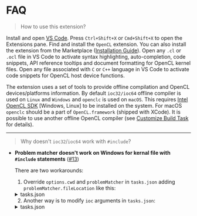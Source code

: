 # FAQ

> How to use this extension?

Install and open [VS Code](https://code.visualstudio.com). Press `Ctrl+Shift+X` or `Cmd+Shift+X` to open the Extensions pane. Find and install the `OpenCL` extension. You can also install the extension from the Marketplace ([Installation Guide](https://github.com/Galarius/vscode-opencl/blob/master/INSTALL.md)). Open any `.cl` or `.ocl` file in VS Code to activate syntax highlighting, auto-completion, code snippets, API reference tooltips and document formatting for OpenCL kernel files. Open any file associated with `C` or `C++` language in VS Code to activate code snippets for OpenCL host device functions.

The extension uses a set of tools to provide offline compilation and OpenCL devices/platforms information. By default `ioc32/ioc64` offline compiler is used on `Linux` and `Windows` and `openclc` is used on `macOS`. This requires [Intel OpenCL SDK](https://software.intel.com/en-us/articles/opencl-drivers) [Windows, Linux] to be installed on the system. For macOS `openclc` should be a part of `OpenCL.framework` (shipped with XCode). It is possible to use another offline OpenCL compiler (see [Customize Build Task](#customize-build-task) for details).

---

> Why doesn't `ioc32`/`ioc64` work with `#include`?

* **Problem matcher doesn't work on Windows for kernal file with `#include` statements** ([#13](https://github.com/Galarius/vscode-opencl/issues/13))

    There are two workarounds:

    1. Override `options.cwd` and `problemMatcher` in `tasks.json` adding `problemMatcher.fileLocation` like this:

    <details>
    <summary>tasks.json</summary>

    ```json
    {
        "type": "shell",
        "label": "opencl: custom build",
        "command": "ioc64",
        "options": {
            "cwd": "${workspaceFolder}/some_path"
        },
        "args": [
            "-cmd=build",
            "-input=\"main.cl\""
        ],
        "problemMatcher": [
            {
                "fileLocation": ["autoDetect", "${workspaceFolder}/some_path"],
                "pattern": {
                    "regexp": "^(.*):(\\d+):(\\d+): ((fatal )?error|warning|Scholar): (.*)$",
                    "file": 1,
                    "line": 2,
                    "column": 3,
                    "severity": 4,
                    "message": 6
                }
            }
        ],
        "group": "build"
    }
    ```

    </details>

    2. Another way is to modify `ioc` arguments in `tasks.json`:

    <details>
    <summary>tasks.json</summary>

    ```json
    {
        "type": "shell",
        "label": "opencl: custom build",
        "command": "ioc64",
        "args": [
            "-cmd=build",
            "-input=\"${workspaceFolder}\\some_path\\main.cl\"",
            "-bo=\"-I ${workspaceFolder}\\some_path\""
        ],
        "problemMatcher": [
            "$opencl.common"
        ],
        "group": "build"
    },
    ```

    </details>

